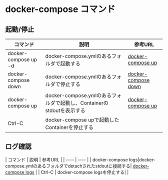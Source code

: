 # docker-compose コマンド

## 起動/停止

| コマンド | 説明 | 参考URL |
| ---- | ---- | ---- |
| docker-compose up -d|docker-compose.ymlのあるフォルダで起動する| [docker-compose up](https://docs.docker.com/compose/reference/up/) |
| docker-compose down|docker-compose.ymlのあるフォルダで停止する| [docker-compose down](https://docs.docker.com/compose/reference/down/) |
| docker-compose up|docker-compose.ymlのあるフォルダで起動し、Containerのstdoutを表示する| [docker-compose up](https://docs.docker.com/compose/reference/up/) |
| Ctrl-C | docker-compose upで起動したContainerを停止する| |

## ログ確認

| コマンド | 説明 | 参考URL |
| ---- | ---- |
| docker-compose logs|docker-compose.ymlのあるフォルダでdetachされたstdoutに接続する| [docker-compose logs](https://docs.docker.com/compose/reference/up/) |
| Ctrl-C | docker-compose logsを停止する| |

